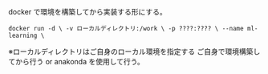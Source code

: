 docker で環境を構築してから実装する形にする。

`docker run -d \
  -v ローカルディレクトリ:/work \
  -p ????:???? \
  --name ml-learning \
`

※ローカルディレクトリはご自身のローカル環境を指定する
ご自身で環境構築してから行う or anakonda を使用して行う。

